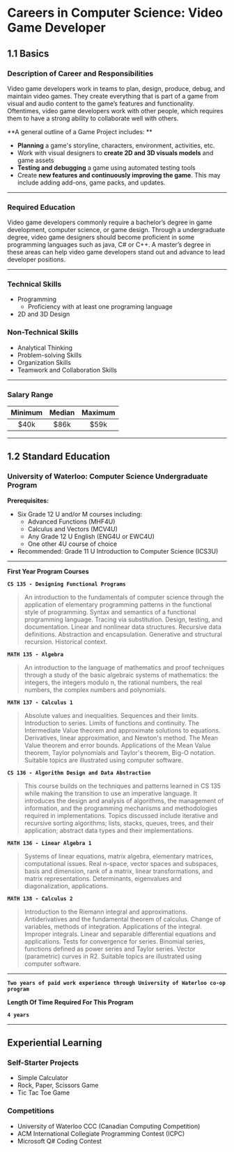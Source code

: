 # Careers in Computer Science: Video Game Developer

## 1.1 Basics

### Description of Career and Responsibilities
Video game developers work in teams to plan, design, produce, debug, and maintain video games. They create everything that is part of a game from visual and audio content to the game’s features and functionality. Oftentimes, video game developers work with other people, which requires them to have a strong ability to collaborate well with others. 

**A general outline of a Game Project includes: **

* **Planning** a game's storyline, characters, environment, activities, etc. 
* Work with visual designers to **create 2D and 3D visuals models** and game assets
* **Testing and debugging** a game using automated testing tools
* Create **new features and continuously improving the game**. This may include adding add-ons, game packs, and updates. 
---
### Required Education
Video game developers commonly require a bachelor’s degree in game development, computer science, or game design. Through a undergraduate degree, video game designers should become proficient in some programming languages such as java, C# or C++. A master’s degree in these areas can help video game developers stand out and advance to lead developer positions. 

---
### Technical Skills
* Programming
  * Proficiency with at least one programing language
* 2D and 3D Design 

### Non-Technical Skills
* Analytical Thinking
* Problem-solving Skills
* Organization Skills
* Teamwork and Collaboration Skills

---
### Salary Range
| Minimum | Median | Maximum |
|:-------:|:------:|:-------:|
| $40k    | $86k   | $59k    |

---
## 1.2 Standard Education
### University of Waterloo: Computer Science Undergraduate Program

**Prerequisites:**
* Six Grade 12 U and/or M courses including: 
  * Advanced Functions (MHF4U)
  * Calculus and Vectors (MCV4U)
  * Any Grade 12 U English (ENG4U or EWC4U)
  * One other 4U course of choice
* Recommended: Grade 11 U Introduction to Computer Science (ICS3U)

---
**First Year Program Courses**

**`CS 135 - Designing Functional Programs`**
> An introduction to the fundamentals of computer science through the application of elementary programming patterns in the functional style of programming. Syntax and semantics of a functional programming language. Tracing via substitution. Design, testing, and documentation. Linear and nonlinear data structures. Recursive data definitions. Abstraction and encapsulation. Generative and structural recursion. Historical context.

**`MATH 135 - Algebra`**
> An introduction to the language of mathematics and proof techniques through a study of the basic algebraic systems of mathematics: the integers, the integers modulo n, the rational numbers, the real numbers, the complex numbers and polynomials.

**`MATH 137 - Calculus 1`**
> Absolute values and inequalities. Sequences and their limits. Introduction to series. Limits of functions and continuity. The Intermediate Value theorem and approximate solutions to equations. Derivatives, linear approximation, and Newton's method. The Mean Value theorem and error bounds. Applications of the Mean Value theorem, Taylor polynomials and Taylor's theorem, Big-O notation. Suitable topics are illustrated using computer software.

**`CS 136 - Algorithm Design and Data Abstraction`**
> This course builds on the techniques and patterns learned in CS 135 while making the transition to use an imperative language. It introduces the design and analysis of algorithms, the management of information, and the programming mechanisms and methodologies required in implementations. Topics discussed include iterative and recursive sorting algorithms; lists, stacks, queues, trees, and their application; abstract data types and their implementations.

**`MATH 136 - Linear Algebra 1`**
> Systems of linear equations, matrix algebra, elementary matrices, computational issues. Real n-space, vector spaces and subspaces, basis and dimension, rank of a matrix, linear transformations, and matrix representations. Determinants, eigenvalues and diagonalization, applications.

**`MATH 138 - Calculus 2`**
> Introduction to the Riemann integral and approximations. Antiderivatives and the fundamental theorem of calculus. Change of variables, methods of integration. Applications of the integral. Improper integrals. Linear and separable differential equations and applications. Tests for convergence for series. Binomial series, functions defined as power series and Taylor series. Vector (parametric) curves in R2. Suitable topics are illustrated using computer software.

---
**`Two years of paid work experience through University of Waterloo co-op program`**

**Length Of Time Required For This Program**

**`4 years`**

---
## Experiential Learning

### Self-Starter Projects
* Simple Calculator
* Rock, Paper, Scissors Game
* Tic Tac Toe Game

### Competitions
* University of Waterloo CCC (Canadian Computing Competition)
* ACM International Collegiate Programming Contest (ICPC)
* Microsoft Q# Coding Contest
